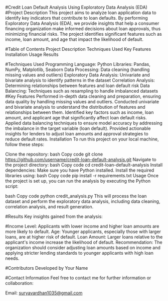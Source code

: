 #Credit Loan Default Analysis Using Exploratory Data Analysis (EDA)
#Project Description
This project aims to analyze loan application data to identify key indicators that contribute to loan defaults. By performing Exploratory Data Analysis (EDA), we provide insights that help a consumer financing organization make informed decisions about loan approvals, thus minimizing financial risks. The project identifies significant features such as income, loan amount, and age that impact the likelihood of default.

#Table of Contents
Project Description
Techniques Used
Key Features
Installation
Usage
Results

#Techniques Used
Programming Language: Python
Libraries: Pandas, NumPy, Matplotlib, Seaborn
Data Processing: Data cleaning (handling missing values and outliers)
Exploratory Data Analysis: Univariate and bivariate analysis to identify patterns in the dataset
Correlation Analysis: Determining relationships between features and loan default risk
Data Balancing: Techniques such as resampling to handle imbalanced datasets
#Key Features
Performed in-depth data cleaning and preparation, ensuring data quality by handling missing values and outliers.
Conducted univariate and bivariate analysis to understand the distribution of features and relationships between them.
Identified key factors such as income, loan amount, and applicant age that significantly affect loan default risks.
Applied data balancing techniques to ensure model accuracy by addressing the imbalance in the target variable (loan default).
Provided actionable insights for lenders to adjust loan amounts and approval strategies to reduce default rates.
Installation
To run this project on your local machine, follow these steps:

Clone the repository:
bash
Copy code
git clone https://github.com/username/credit-loan-default-analysis.git
Navigate to the project directory:
bash
Copy code
cd credit-loan-default-analysis
Install dependencies: Make sure you have Python installed. Install the required libraries using:
bash
Copy code
pip install -r requirements.txt
Usage
Once the project is set up, you can run the analysis by executing the Python script:

bash
Copy code
python credit_analysis.py
This will process the loan dataset and perform the exploratory data analysis, including data cleaning, correlation analysis, and result generation.

#Results
Key insights gained from the analysis:

#Income Level: Applicants with lower income and higher loan amounts are more likely to default.
Age: Younger applicants, especially those with larger loans, are at higher risk of default.
Loan Amount: Larger loans relative to the applicant's income increase the likelihood of default.
Recommendation: The organization should consider adjusting loan amounts based on income and applying stricter lending standards to younger applicants with high loan needs.

#Contributors
Developed by Your Name

#Contact Information
Feel free to contact me for further information or collaboration:

Email: suryavardhan1035@gmail.com
